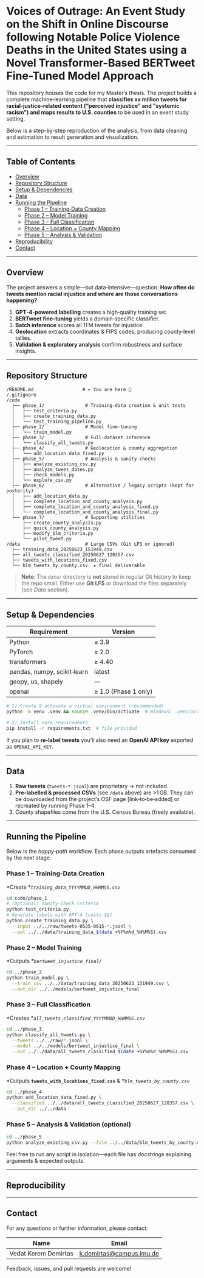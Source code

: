 # Voices of Outrage: An Event Study on the Shift in Online Discourse following Notable Police Violence Deaths in the United States using a Novel Transformer-Based BERTweet Fine-Tuned Model Approach

This repository houses the code for my Master’s thesis.  The project builds a complete machine‑learning pipeline that **classifies xx million tweets for racial‑justice–related content (“perceived injustice” and "systemic racism") and maps results to U.S. counties** to be used in an event study setting.


Below is a step-by-step reproduction of the analysis, from data cleaning and estimation to result generation and visualization.


---

## Table of Contents

- [Overview](#overview)
- [Repository Structure](#repository-structure)
- [Setup & Dependencies](#setup--dependencies)
- [Data](#data)
- [Running the Pipeline](#running-the-pipeline)
  - [Phase 1 – Training‑Data Creation](#phase-1--training-data-creation)
  - [Phase 2 – Model Training](#phase-2--model-training)
  - [Phase 3 – Full Classification](#phase-3--full-classification)
  - [Phase 4 – Location + County Mapping](#phase-4--location--county-mapping)
  - [Phase 5 – Analysis & Validation](#phase-5--analysis--validation)
- [Reproducibility](#reproducibility)
- [Contact](#contact)

---

## Overview

The project answers a simple—but data‑intensive—question: **How often do tweets mention racial injustice and where are those conversations happening?**

1. **GPT‑4‑powered labelling** creates a high‑quality training set.
2. **BERTweet fine‑tuning** yields a domain‑specific classifier.
3. **Batch inference** scores all 11 M tweets for injustice.
4. **Geolocation** extracts coordinates & FIPS codes, producing county‑level tallies.
5. **Validation & exploratory analysis** confirm robustness and surface insights.

---

## Repository Structure

```text
/README.md                  # ← You are here 📝
/.gitignore
/code
  ├── phase_1/               # Training‑data creation & unit tests
  │   ├── test_criteria.py
  │   ├── create_training_data.py
  │   └── test_training_pipeline.py
  ├── phase_2/               # Model fine‑tuning
  │   └── train_model.py
  ├── phase_3/               # Full‑dataset inference
  │   └── classify_all_tweets.py
  ├── phase_4/               # Geolocation & county aggregation
  │   └── add_location_data_fixed.py
  ├── phase_5/               # Analysis & sanity checks
  │   ├── analyze_existing_csv.py
  │   ├── analyze_tweet_dates.py
  │   ├── check_models.py
  │   └── explore_csv.py
  ├── phase_6/               # Alternative / legacy scripts (kept for posterity)
  │   ├── add_location_data.py
  │   ├── complete_location_and_county_analysis.py
  │   ├── complete_location_and_county_analysis_fixed.py
  │   └── complete_location_and_county_analysis_final.py
  └── phase_7/               # Supporting utilities
      ├── create_county_analysis.py
      ├── quick_county_analysis.py
      ├── modify_blm_criteria.py
      └── pilot_tweet.py
/data                        # Large CSVs (Git LFS or ignored)
  ├── training_data_20250623_151949.csv
  ├── all_tweets_classified_20250627_120357.csv
  ├── tweets_with_locations_fixed.csv
  └── blm_tweets_by_county.csv  ★ final deliverable
```

> **Note**: The `data/` directory is **not** stored in regular Git history to keep the repo small.  Either use **Git LFS** or download the files separately (see *Data* section).

---

## Setup & Dependencies

| Requirement                 | Version              |
| --------------------------- | -------------------- |
| Python                      | ≥ 3.9                |
| PyTorch                     | ≥ 2.0                |
| transformers                | ≥ 4.40               |
| pandas, numpy, scikit‑learn | latest               |
| geopy, us, shapely          | —                    |
| openai                      | ≥ 1.0 (Phase 1 only) |

```bash
# 1) Create & activate a virtual environment (recommended)
python -m venv .venv && source .venv/bin/activate  # Windows: .venv\Scripts\activate

# 2) Install core requirements
pip install -r requirements.txt  # file provided
```

If you plan to **re‑label tweets** you’ll also need an **OpenAI API key** exported as `OPENAI_API_KEY`.

---

## Data

1. **Raw tweets** (`tweets-*.jsonl`) are proprietary → not included.
2. **Pre‑labelled & processed CSVs** (see `/data` above) are >1 GB.  They can be downloaded from the project’s OSF page [link‑to‑be‑added] or recreated by running Phase 1–4.
3. County shapefiles come from the U.S. Census Bureau (freely available).

---

## Running the Pipeline

Below is the *happy‑path* workflow.  Each phase outputs artefacts consumed by the next stage.

### Phase 1 – Training‑Data Creation

*Create **`training_data_YYYYMMDD_HHMMSS.csv`*

```bash
cd code/phase_1
# (Optional) sanity‑check criteria
python test_criteria.py
# Generate labels with GPT‑4 (costs $$)
python create_training_data.py \
  --input ../../raw/tweets-0525-0615-*.jsonl \
  --out ../../data/training_data_$(date +%Y%m%d_%H%M%S).csv
```

### Phase 2 – Model Training

*Outputs **`bertweet_injustice_final/`*

```bash
cd ../phase_2
python train_model.py \
  --train_csv ../../data/training_data_20250623_151949.csv \
  --out_dir ../../models/bertweet_injustice_final
```

### Phase 3 – Full Classification

*Creates **`all_tweets_classified_YYYYMMDD_HHMMSS.csv`*

```bash
cd ../phase_3
python classify_all_tweets.py \
  --tweets ../../raw/*.jsonl \
  --model ../../models/bertweet_injustice_final \
  --out ../../data/all_tweets_classified_$(date +%Y%m%d_%H%M%S).csv
```

### Phase 4 – Location + County Mapping

*Outputs **`tweets_with_locations_fixed.csv`** & **`blm_tweets_by_county.csv`*

```bash
cd ../phase_4
python add_location_data_fixed.py \
  --classified ../../data/all_tweets_classified_20250627_120357.csv \
  --out_dir ../../data
```

### Phase 5 – Analysis & Validation (optional)

```bash
cd ../phase_5
python analyze_existing_csv.py --file ../../data/blm_tweets_by_county.csv
```

Feel free to run any script in isolation—each file has *docstrings* explaining arguments & expected outputs.

---

## Reproducibility


---

## Contact
For any questions or further information, please contact:


| Name           | Email                                                    |
| -------------- | -------------------------------------------------------- |
| Vedat Kerem Demirtas | [k.demirtas@campus.lmu.de](mailto\:k.demirtas@campus.lmu.de) |

Feedback, issues, and pull requests are welcome!

